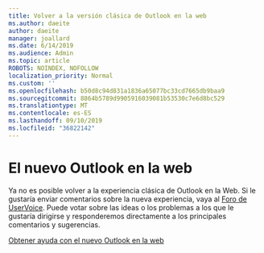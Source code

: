 ```yaml
---
title: Volver a la versión clásica de Outlook en la web
ms.author: daeite
author: daeite
manager: joallard
ms.date: 6/14/2019
ms.audience: Admin
ms.topic: article
ROBOTS: NOINDEX, NOFOLLOW
localization_priority: Normal
ms.custom: ''
ms.openlocfilehash: b50d8c94d831a1836a65077bc33cd7665db9baa9
ms.sourcegitcommit: 8864b5789d9905916039081b53530c7e6d8bc529
ms.translationtype: MT
ms.contentlocale: es-ES
ms.lasthandoff: 09/10/2019
ms.locfileid: "36822142"
---
```

# <a name="the-new-outlook-on-the-web"></a>El nuevo Outlook en la web

Ya no es posible volver a la experiencia clásica de Outlook en la Web. Si le gustaría enviar comentarios sobre la nueva experiencia, vaya al [Foro de UserVoice](https://go.microsoft.com/fwlink/?linkid=2103182). Puede votar sobre las ideas o los problemas a los que le gustaría dirigirse y responderemos directamente a los principales comentarios y sugerencias.

[Obtener ayuda con el nuevo Outlook en la web](https://support.office.com/article/017014cd-2ad0-41ab-8473-6bd8c349d4f8)